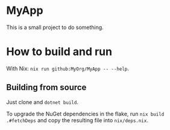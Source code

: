 # MyApp

This is a small project to do something.

# How to build and run

With Nix: `nix run github:MyOrg/MyApp -- --help`.

## Building from source

Just clone and `dotnet build`.

To upgrade the NuGet dependencies in the flake, run `nix build .#fetchDeps` and copy the resulting file into `nix/deps.nix`.
